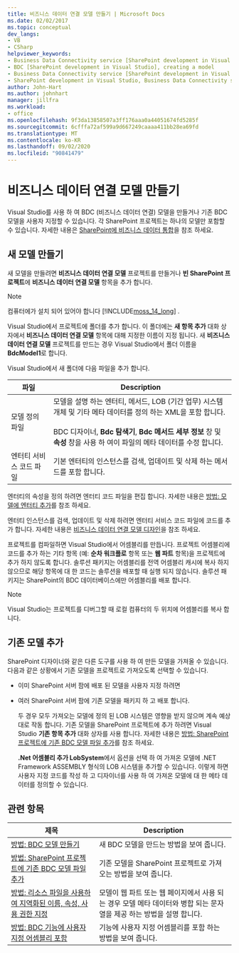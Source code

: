 ```yaml
---
title: 비즈니스 데이터 연결 모델 만들기 | Microsoft Docs
ms.date: 02/02/2017
ms.topic: conceptual
dev_langs:
- VB
- CSharp
helpviewer_keywords:
- Business Data Connectivity service [SharePoint development in Visual Studio], model
- BDC [SharePoint development in Visual Studio], creating a model
- Business Data Connectivity service [SharePoint development in Visual Studio], creating a model
- SharePoint development in Visual Studio, Business Data Connectivity service
author: John-Hart
ms.author: johnhart
manager: jillfra
ms.workload:
- office
ms.openlocfilehash: 9f3da13858507a3ff176aaa0a44051674fd5285f
ms.sourcegitcommit: 6cfffa72af599a9d667249caaaa411bb28ea69fd
ms.translationtype: MT
ms.contentlocale: ko-KR
ms.lasthandoff: 09/02/2020
ms.locfileid: "90841479"
---
```

# <a name="create-a-business-data-connectivity-model"></a>비즈니스 데이터 연결 모델 만들기
  Visual Studio를 사용 하 여 BDC (비즈니스 데이터 연결) 모델을 만들거나 기존 BDC 모델을 사용자 지정할 수 있습니다. 각 SharePoint 프로젝트는 하나의 모델만 포함할 수 있습니다. 자세한 내용은 [SharePoint에 비즈니스 데이터 통합](../sharepoint/integrating-business-data-into-sharepoint.md)을 참조 하세요.

## <a name="create-a-new-model"></a>새 모델 만들기
 새 모델을 만들려면 **비즈니스 데이터 연결 모델** 프로젝트를 만들거나 **빈 SharePoint 프로젝트**에 **비즈니스 데이터 연결 모델** 항목을 추가 합니다.

> [!NOTE]
> 컴퓨터에가 설치 되어 있어야 합니다 [!INCLUDE[moss_14_long](../sharepoint/includes/moss-14-long-md.md)] .

 Visual Studio에서 프로젝트에 폴더를 추가 합니다. 이 폴더에는 **새 항목 추가** 대화 상자에서 **비즈니스 데이터 연결 모델** 항목에 대해 지정한 이름이 지정 됩니다. 새 **비즈니스 데이터 연결 모델** 프로젝트를 만드는 경우 Visual Studio에서 폴더 이름을 **BdcModel1**로 합니다.

 Visual Studio에서 새 폴더에 다음 파일을 추가 합니다.

|파일|Description|
|----------|-----------------|
|모델 정의 파일|모델을 설명 하는 엔터티, 메서드, LOB (기간 업무) 시스템 개체 및 기타 메타 데이터를 정의 하는 XML을 포함 합니다.<br /><br /> BDC 디자이너, **Bdc 탐색기**, **Bdc 메서드 세부 정보** 창 및 **속성** 창을 사용 하 여이 파일의 메타 데이터를 수정 합니다.|
|엔터티 서비스 코드 파일|기본 엔터티의 인스턴스를 검색, 업데이트 및 삭제 하는 메서드를 포함 합니다.|

 엔터티의 속성을 정의 하려면 엔터티 코드 파일을 편집 합니다. 자세한 내용은 [방법: 모델에 엔터티 추가](../sharepoint/how-to-add-an-entity-to-a-model.md)를 참조 하세요.

 엔터티 인스턴스를 검색, 업데이트 및 삭제 하려면 엔터티 서비스 코드 파일에 코드를 추가 합니다. 자세한 내용은 [비즈니스 데이터 연결 모델 디자인](../sharepoint/designing-a-business-data-connectivity-model.md)을 참조 하세요.

 프로젝트를 컴파일하면 Visual Studio에서 어셈블리를 만듭니다. 프로젝트 어셈블리에 코드를 추가 하는 기타 항목 (예: **순차 워크플로** 항목 또는 **웹 파트** 항목)을 프로젝트에 추가 하지 않도록 합니다. 솔루션 패키지는 어셈블리를 전역 어셈블리 캐시에 복사 하지 않으므로 해당 항목에 대 한 코드는 솔루션을 배포할 때 실행 되지 않습니다.  솔루션 패키지는 SharePoint의 BDC 데이터베이스에만 어셈블리를 배포 합니다.

> [!NOTE]
> Visual Studio는 프로젝트를 디버그할 때 로컬 컴퓨터의 두 위치에 어셈블리를 복사 합니다.

## <a name="add-an-existing-model"></a>기존 모델 추가
 SharePoint 디자이너와 같은 다른 도구를 사용 하 여 만든 모델을 가져올 수 있습니다. 다음과 같은 상황에서 기존 모델을 프로젝트로 가져오도록 선택할 수 있습니다.

- 이미 SharePoint 서버 팜에 배포 된 모델을 사용자 지정 하려면

- 여러 SharePoint 서버 팜에 기존 모델을 패키지 하 고 배포 합니다.

  두 경우 모두 가져오는 모델에 정의 된 LOB 시스템은 영향을 받지 않으며 계속 예상 대로 작동 합니다. 기존 모델을 SharePoint 프로젝트에 추가 하려면 Visual Studio **기존 항목 추가** 대화 상자를 사용 합니다. 자세한 내용은 [방법: SharePoint 프로젝트에 기존 BDC 모델 파일 추가](../sharepoint/how-to-add-an-existing-bdc-model-file-to-a-sharepoint-project.md)를 참조 하세요.

  **.Net 어셈블리 추가 LobSystem**에서 옵션을 선택 하 여 가져온 모델에 .NET Framework ASSEMBLY 형식의 LOB 시스템을 추가할 수 있습니다. 이렇게 하면 사용자 지정 코드를 작성 하 고 디자이너를 사용 하 여 가져온 모델에 대 한 메타 데이터를 정의할 수 있습니다.

## <a name="related-topics"></a>관련 항목

|제목|Description|
|-----------|-----------------|
|[방법: BDC 모델 만들기](../sharepoint/how-to-create-a-bdc-model.md)|새 BDC 모델을 만드는 방법을 보여 줍니다.|
|[방법: SharePoint 프로젝트에 기존 BDC 모델 파일 추가](../sharepoint/how-to-add-an-existing-bdc-model-file-to-a-sharepoint-project.md)|기존 모델을 SharePoint 프로젝트로 가져오는 방법을 보여 줍니다.|
|[방법: 리소스 파일을 사용하여 지역화된 이름, 속성, 사용 권한 지정](../sharepoint/how-to-use-a-resource-file-to-specify-localized-names-properties-and-permissions.md)|모델이 웹 파트 또는 웹 페이지에서 사용 되는 경우 모델 메타 데이터와 병합 되는 문자열을 제공 하는 방법을 설명 합니다.|
|[방법: BDC 기능에 사용자 지정 어셈블리 포함](../sharepoint/how-to-include-a-custom-assembly-in-a-bdc-feature.md)|기능에 사용자 지정 어셈블리를 포함 하는 방법을 보여 줍니다.|
